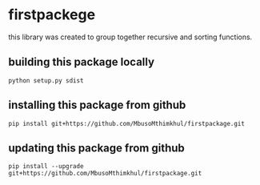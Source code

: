 # firstpackege
this library was created to group together recursive and sorting functions.

## building this package locally
`python setup.py sdist`

## installing this package from github
`pip install git+https://github.com/MbusoMthimkhul/firstpackage.git`

## updating this package from github
`pip install --upgrade git+https://github.com/MbusoMthimkhul/firstpackage.git`
